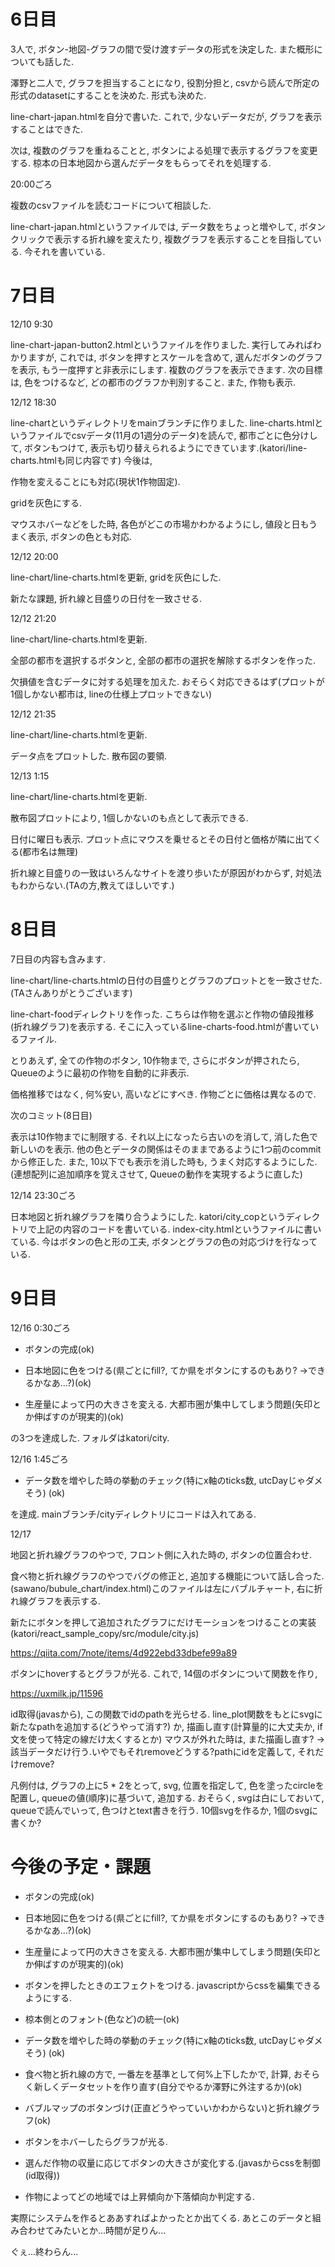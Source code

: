 # 6日目

3人で, ボタン-地図-グラフの間で受け渡すデータの形式を決定した. また概形についても話した.

澤野と二人で, グラフを担当することになり, 役割分担と, csvから読んで所定の形式のdatasetにすることを決めた. 形式も決めた.

line-chart-japan.htmlを自分で書いた. これで, 少ないデータだが, グラフを表示することはできた.

次は, 複数のグラフを重ねることと, ボタンによる処理で表示するグラフを変更する. 椋本の日本地図から選んだデータをもらってそれを処理する.

20:00ごろ

複数のcsvファイルを読むコードについて相談した.

line-chart-japan.htmlというファイルでは, データ数をちょっと増やして, ボタンクリックで表示する折れ線を変えたり, 複数グラフを表示することを目指している. 今それを書いている.

# 7日目

12/10 9:30

line-chart-japan-button2.htmlというファイルを作りました. 実行してみればわかりますが, これでは, ボタンを押すとスケールを含めて, 選んだボタンのグラフを表示, もう一度押すと非表示にします. 複数のグラフを表示できます. 次の目標は, 色をつけるなど, どの都市のグラフか判別すること. また, 作物も表示.

12/12 18:30

line-chartというディレクトリをmainブランチに作りました. line-charts.htmlというファイルでcsvデータ(11月の1週分のデータ)を読んで, 都市ごとに色分けして, ボタンもつけて, 表示も切り替えられるようにできています.(katori/line-charts.htmlも同じ内容です) 
今後は, 

作物を変えることにも対応(現状1作物固定).

gridを灰色にする.

マウスホバーなどをした時, 各色がどこの市場かわかるようにし, 値段と日もうまく表示, ボタンの色とも対応.

12/12 20:00

line-chart/line-charts.htmlを更新, gridを灰色にした.

新たな課題, 折れ線と目盛りの日付を一致させる.

12/12 21:20

line-chart/line-charts.htmlを更新. 

全部の都市を選択するボタンと, 全部の都市の選択を解除するボタンを作った.

欠損値を含むデータに対する処理を加えた. おそらく対応できるはず(プロットが1個しかない都市は, lineの仕様上プロットできない)

12/12 21:35

line-chart/line-charts.htmlを更新. 

データ点をプロットした. 散布図の要領.

12/13 1:15

line-chart/line-charts.htmlを更新. 

散布図プロットにより, 1個しかないのも点として表示できる.

日付に曜日も表示. プロット点にマウスを乗せるとその日付と価格が隣に出てくる(都市名は無理)

折れ線と目盛りの一致はいろんなサイトを渡り歩いたが原因がわからず, 対処法もわからない.(TAの方,教えてほしいです.)

# 8日目

7日目の内容も含みます.

line-chart/line-charts.htmlの日付の目盛りとグラフのプロットとを一致させた.(TAさんありがとうございます)

line-chart-foodディレクトリを作った. こちらは作物を選ぶと作物の値段推移(折れ線グラフ)を表示する. そこに入っているline-charts-food.htmlが書いているファイル.

とりあえず, 全ての作物のボタン, 10作物まで, さらにボタンが押されたら, Queueのように最初の作物を自動的に非表示.

価格推移ではなく, 何%安い, 高いなどにすべき. 作物ごとに価格は異なるので.


次のコミット(8日目)

表示は10作物までに制限する. それ以上になったら古いのを消して, 消した色で新しいのを表示. 他の色とデータの関係はそのままであるように1つ前のcommitから修正した. また, 10以下でも表示を消した時も, うまく対応するようにした. (連想配列に追加順序を覚えさせて, Queueの動作を実現するように直した)

12/14 23:30ごろ

日本地図と折れ線グラフを隣り合うようにした.
katori/city_copというディレクトリで上記の内容のコードを書いている. index-city.htmlというファイルに書いている. 今はボタンの色と形の工夫, ボタンとグラフの色の対応づけを行なっている. 

# 9日目

12/16 0:30ごろ

- ボタンの完成(ok)

- 日本地図に色をつける(県ごとにfill?, てか県をボタンにするのもあり? ->できるかなあ...?)(ok)

- 生産量によって円の大きさを変える. 大都市圏が集中してしまう問題(矢印とか伸ばすのが現実的)(ok)

の3つを達成した. フォルダはkatori/city.

12/16 1:45ごろ

- データ数を増やした時の挙動のチェック(特にx軸のticks数, utcDayじゃダメそう) (ok)

を達成. mainブランチ/cityディレクトリにコードは入れてある.

12/17

地図と折れ線グラフのやつで, フロント側に入れた時の, ボタンの位置合わせ.

食べ物と折れ線グラフのやつでバグの修正と, 追加する機能について話し合った.(sawano/bubule_chart/index.html)このファイルは左にバブルチャート, 右に折れ線グラフを表示する.

新たにボタンを押して追加されたグラフにだけモーションをつけることの実装(katori/react_sample_copy/src/module/city.js)

https://qiita.com/7note/items/4d922ebd33dbefe99a89

ボタンにhoverするとグラフが光る. これで, 14個のボタンについて関数を作り, 

https://uxmilk.jp/11596

id取得(javasから), この関数でidのpathを光らせる. line_plot関数をもとにsvgに新たなpathを追加する(どうやって消す?)
か, 描画し直す(計算量的に大丈夫か, if文を使って特定の線だけ太くするとか)
マウスが外れた時は, また描画し直す? ->該当データだけ行う.いやでもそれremoveどうする?pathにidを定義して, それだけremove?


凡例付は, グラフの上に5 * 2をとって, svg, 位置を指定して, 色を塗ったcircleを配置し, queueの値(順序)に基づいて, 追加する. おそらく, svgは白にしておいて, queueで読んでいって, 色つけとtext書きを行う.
10個svgを作るか, 1個のsvgに書くか?


# 今後の予定・課題

- ボタンの完成(ok)

- 日本地図に色をつける(県ごとにfill?, てか県をボタンにするのもあり? ->できるかなあ...?)(ok)

- 生産量によって円の大きさを変える. 大都市圏が集中してしまう問題(矢印とか伸ばすのが現実的)(ok)

- ボタンを押したときのエフェクトをつける. javascriptからcssを編集できるようにする.

- 椋本側とのフォント(色など)の統一(ok)

- データ数を増やした時の挙動のチェック(特にx軸のticks数, utcDayじゃダメそう) (ok)

- 食べ物と折れ線の方で, 一番左を基準として何%上下したかで, 計算, おそらく新しくデータセットを作り直す(自分でやるか澤野に外注するか)(ok)

- バブルマップのボタンづけ(正直どうやっていいかわからない)と折れ線グラフ(ok)

- ボタンをホバーしたらグラフが光る.

- 選んだ作物の収量に応じてボタンの大きさが変化する.(javasからcssを制御(id取得))

- 作物によってどの地域では上昇傾向か下落傾向か判定する.

実際にシステムを作るとああすればよかったとか出てくる. あとこのデータと組み合わせてみたいとか...時間が足りん...

ぐぇ...終わらん...


